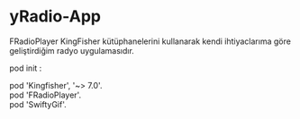 # yRadio-App
FRadioPlayer
KingFisher
 kütüphanelerini kullanarak  kendi ihtiyaclarıma göre geliştirdiğim radyo uygulamasıdır.




pod init :

pod 'Kingfisher', '~> 7.0'.  <br>
pod 'FRadioPlayer'. <br>
pod 'SwiftyGif'.  <br>
   


